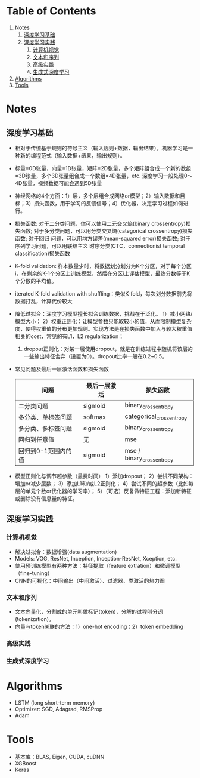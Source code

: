 
# Table of Contents

1.  [Notes](#org7c11c3e)
    1.  [深度学习基础](#org7dec9a6)
    2.  [深度学习实践](#orgee9f4b1)
        1.  [计算机视觉](#org179658e)
        2.  [文本和序列](#org4bfd420)
        3.  [高级实践](#org5d58489)
        4.  [生成式深度学习](#orga52d29a)
2.  [Algorithms](#org8f26f10)
3.  [Tools](#orgd73aa5c)



<a id="org7c11c3e"></a>

# Notes


<a id="org7dec9a6"></a>

## 深度学习基础

-   相对于传统基于规则的符号主义（输入规则+数据，输出结果），机器学习是一种新的编程范式（输入数据+结果，输出规则）。
-   标量=0D张量，向量=1D张量，矩阵=2D张量，多个矩阵组合成一个新的数组=3D张量，多个3D张量组合成一个数组=4D张量，etc.
    深度学习一般处理0～4D张量，视频数据可能会遇到5D张量
-   神经网络的4个方面：1）层，多个层组合成网络or模型；2）输入数据和目标；3）损失函数，用于学习的反馈信号；4）优化器，决定学习过程如何进行。
-   损失函数:
    对于二分类问题，你可以使用二元交叉熵(binary crossentropy)损 失函数;
    对于多分类问题，可以用分类交叉熵(categorical crossentropy)损失函数;
    对于回归 问题，可以用均方误差(mean-squared error)损失函数;
    对于序列学习问题，可以用联结主义 时序分类(CTC，connectionist temporal classification)损失函数
-   K-fold validation: 样本数量少时，将数据划分划分为K个分区，对于每个分区i，在剩余的K-1个分区上训练模型，然后在分区i上评估模型，最终分数等于K个分数的平均值。
-   iterated K-fold validation with shuffling：类似K-fold，每次划分数据前先将数据打乱，计算代价较大
-   降低过拟合：深度学习模型擅长拟合训练数据，挑战在于泛化。
    1）减小网络/模型大小；
    2）权重正则化：让模型参数只能取较小的值，从而限制模型复杂度，使得权重值的分布更加规则。实现方法是在损失函数中加入与较大权重值相关的cost，常见的有L1，L2 regularization；
    1.  dropout正则化：对某一层使用dropout，就是在训练过程中随机将该层的一些输出特征舍弃（设置为0）。dropout比率一般在0.2~0.5。
-   常见问题及最后一层激活函数和损失函数
    
    <table border="2" cellspacing="0" cellpadding="6" rules="groups" frame="hsides">
    
    
    <colgroup>
    <col  class="org-left" />
    
    <col  class="org-left" />
    
    <col  class="org-left" />
    </colgroup>
    <thead>
    <tr>
    <th scope="col" class="org-left">问题</th>
    <th scope="col" class="org-left">最后一层激活</th>
    <th scope="col" class="org-left">损失函数</th>
    </tr>
    </thead>
    
    <tbody>
    <tr>
    <td class="org-left">二分类问题</td>
    <td class="org-left">sigmoid</td>
    <td class="org-left">binary<sub>crossentropy</sub></td>
    </tr>
    
    
    <tr>
    <td class="org-left">多分类、单标签问题</td>
    <td class="org-left">softmax</td>
    <td class="org-left">categorical<sub>crossentropy</sub></td>
    </tr>
    
    
    <tr>
    <td class="org-left">多分类、多标签问题</td>
    <td class="org-left">sigmoid</td>
    <td class="org-left">binary<sub>crossentropy</sub></td>
    </tr>
    
    
    <tr>
    <td class="org-left">回归到任意值</td>
    <td class="org-left">无</td>
    <td class="org-left">mse</td>
    </tr>
    
    
    <tr>
    <td class="org-left">回归到0-1范围内的值</td>
    <td class="org-left">sigmoid</td>
    <td class="org-left">mse / binary<sub>crossentropy</sub></td>
    </tr>
    </tbody>
    </table>
-   模型正则化与调节超参数（最费时间）
    1）添加dropout；
    2）尝试不同架构：增加or减少层数；
    3）添加L1和/或L2正则化；
    4）尝试不同的超参数（比如每层的单元个数or优化器的学习率）；
    5）（可选）反复做特征工程：添加新特征或删除没有信息量的特征。


<a id="orgee9f4b1"></a>

## 深度学习实践


<a id="org179658e"></a>

### 计算机视觉

-   解决过拟合：数据增强(data augmentation)
-   Models: VGG, ResNet, Inception, Inception-ResNet, Xception, etc.
-   使用预训练模型有两种方法：特征提取（feature extration）和微调模型（fine-tuning）
-   CNN的可视化：中间输出（中间激活）、过滤器、类激活的热力图


<a id="org4bfd420"></a>

### 文本和序列

-   文本向量化，分割成的单元叫做标记(token)，分解的过程叫分词(tokenization)。
-   向量与token关联的方法：1）one-hot encoding；2）token embedding


<a id="org5d58489"></a>

### 高级实践


<a id="orga52d29a"></a>

### 生成式深度学习


<a id="org8f26f10"></a>

# Algorithms

-   LSTM (long short-term memory)
-   Optimizer: SGD, Adagrad, RMSProp
-   Adam


<a id="orgd73aa5c"></a>

# Tools

-   基本库：BLAS, Eigen, CUDA, cuDNN
-   XGBoost
-   Keras

